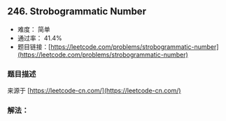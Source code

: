 ## 246. Strobogrammatic Number

- 难度： 简单
- 通过率： 41.4%
- 题目链接：[https://leetcode.com/problems/strobogrammatic-number](https://leetcode.com/problems/strobogrammatic-number)


### 题目描述

来源于 [https://leetcode-cn.com/](https://leetcode-cn.com/)



### 解法：